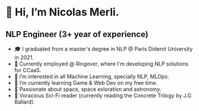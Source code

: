 # 👋 Hi, I’m Nicolas Merli.
## NLP Engineer (3+ year of experience)
- 🎓 I graduated from a master's degree in NLP @ Paris Diderot University in 2021.
- 🏢 Currently employed @ Ringover, where I'm developing NLP solutions for CCaaS.
- 👀 I’m interested in all Machine Learning, specially NLP, MLOps.
- 🌱 I’m currently learning Game & Web Dev on my free time.
- 🚀 Passionate about space, space exloration and astronomy.
- 📖 Voracious Sci-Fi reader (currently reading the Concrete Trilogy by J.G Ballard).
